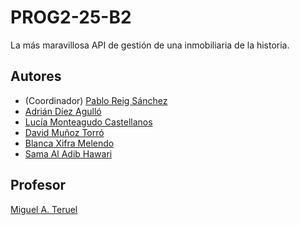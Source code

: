 # PROG2-25-B2
La más maravillosa API de gestión de una inmobiliaria de la historia.

## Autores
* (Coordinador) [Pablo Reig Sánchez](https://github.com/PobladoRestringido)
* [Adrián Díez Agulló](https://github.com/Adrian-Diez-Agullo)
* [Lucía Monteagudo Castellanos](https://github.com/Luciamcs)
* [David Muñoz Torró](https://github.com/oppangangnamsta)
* [Blanca Xifra Melendo](https://github.com/blancaxifra)
* [Sama Al Adib Hawari](https://github.com/Sama14b)

## Profesor
[Miguel A. Teruel](https://github.com/materuel-ua)
